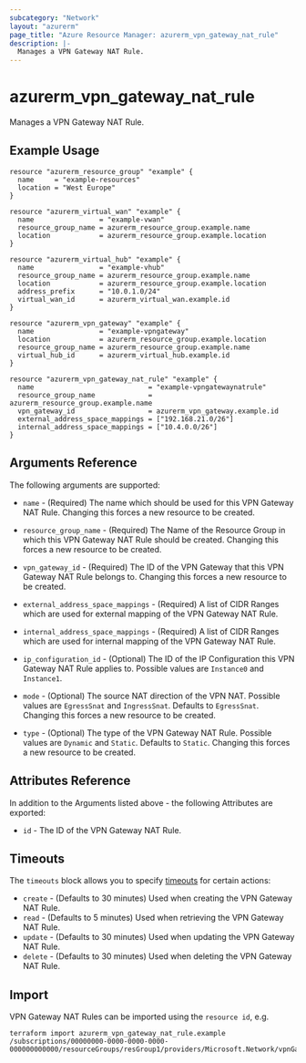 ```yaml
---
subcategory: "Network"
layout: "azurerm"
page_title: "Azure Resource Manager: azurerm_vpn_gateway_nat_rule"
description: |-
  Manages a VPN Gateway NAT Rule.
---
```


# azurerm_vpn_gateway_nat_rule

Manages a VPN Gateway NAT Rule.

## Example Usage

```hcl
resource "azurerm_resource_group" "example" {
  name     = "example-resources"
  location = "West Europe"
}

resource "azurerm_virtual_wan" "example" {
  name                = "example-vwan"
  resource_group_name = azurerm_resource_group.example.name
  location            = azurerm_resource_group.example.location
}

resource "azurerm_virtual_hub" "example" {
  name                = "example-vhub"
  resource_group_name = azurerm_resource_group.example.name
  location            = azurerm_resource_group.example.location
  address_prefix      = "10.0.1.0/24"
  virtual_wan_id      = azurerm_virtual_wan.example.id
}

resource "azurerm_vpn_gateway" "example" {
  name                = "example-vpngateway"
  location            = azurerm_resource_group.example.location
  resource_group_name = azurerm_resource_group.example.name
  virtual_hub_id      = azurerm_virtual_hub.example.id
}

resource "azurerm_vpn_gateway_nat_rule" "example" {
  name                            = "example-vpngatewaynatrule"
  resource_group_name             = azurerm_resource_group.example.name
  vpn_gateway_id                  = azurerm_vpn_gateway.example.id
  external_address_space_mappings = ["192.168.21.0/26"]
  internal_address_space_mappings = ["10.4.0.0/26"]
}
```

## Arguments Reference

The following arguments are supported:

* `name` - (Required) The name which should be used for this VPN Gateway NAT Rule. Changing this forces a new resource to be created.

* `resource_group_name` - (Required) The Name of the Resource Group in which this VPN Gateway NAT Rule should be created. Changing this forces a new resource to be created.

* `vpn_gateway_id` - (Required) The ID of the VPN Gateway that this VPN Gateway NAT Rule belongs to. Changing this forces a new resource to be created.

* `external_address_space_mappings` - (Required) A list of CIDR Ranges which are used for external mapping of the VPN Gateway NAT Rule.

* `internal_address_space_mappings` - (Required) A list of CIDR Ranges which are used for internal mapping of the VPN Gateway NAT Rule.

* `ip_configuration_id` - (Optional) The ID of the IP Configuration this VPN Gateway NAT Rule applies to. Possible values are `Instance0` and `Instance1`.

* `mode` - (Optional) The source NAT direction of the VPN NAT. Possible values are `EgressSnat` and `IngressSnat`. Defaults to `EgressSnat`. Changing this forces a new resource to be created.

* `type` - (Optional) The type of the VPN Gateway NAT Rule. Possible values are `Dynamic` and `Static`. Defaults to `Static`. Changing this forces a new resource to be created.

## Attributes Reference

In addition to the Arguments listed above - the following Attributes are exported: 

* `id` - The ID of the VPN Gateway NAT Rule.

## Timeouts

The `timeouts` block allows you to specify [timeouts](https://www.terraform.io/docs/configuration/resources.html#timeouts) for certain actions:

* `create` - (Defaults to 30 minutes) Used when creating the VPN Gateway NAT Rule.
* `read` - (Defaults to 5 minutes) Used when retrieving the VPN Gateway NAT Rule.
* `update` - (Defaults to 30 minutes) Used when updating the VPN Gateway NAT Rule.
* `delete` - (Defaults to 30 minutes) Used when deleting the VPN Gateway NAT Rule.

## Import

VPN Gateway NAT Rules can be imported using the `resource id`, e.g.

```shell
terraform import azurerm_vpn_gateway_nat_rule.example /subscriptions/00000000-0000-0000-0000-000000000000/resourceGroups/resGroup1/providers/Microsoft.Network/vpnGateways/vpnGateway1/natRules/natRule1
```
